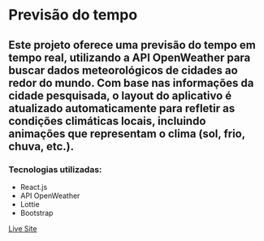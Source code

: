 # Previsão do tempo

## Este projeto oferece uma previsão do tempo em tempo real, utilizando a API OpenWeather para buscar dados meteorológicos de cidades ao redor do mundo. Com base nas informações da cidade pesquisada, o layout do aplicativo é atualizado automaticamente para refletir as condições climáticas locais, incluindo animações que representam o clima (sol, frio, chuva, etc.).

### Tecnologias utilizadas:

- React.js
- API OpenWeather
- Lottie
- Bootstrap

[Live Site](https://allesonsales.github.io/weather/)
